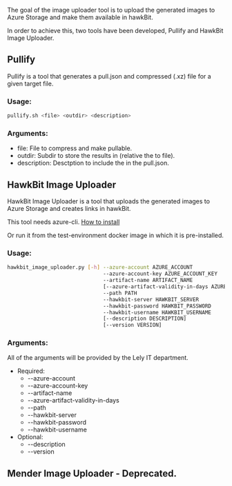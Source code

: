 The goal of the image uploader tool is to upload the generated images to Azure Storage and make them available in hawkBit.

In order to achieve this, two tools have been developed, Pullify and HawkBit Image Uploader.

## Pullify

Pullify is a tool that generates a pull.json and compressed (.xz) file for a given target file.

### Usage: 
```bash
pullify.sh <file> <outdir> <description>
```

### Arguments:
   - file: File to compress and make pullable.
   - outdir: Subdir to store the results in (relative the to file).
   - description: Desctption to include the in the pull.json.

## HawkBit Image Uploader
HawkBit Image Uploader is a tool that uploads the generated images to Azure Storage and creates links in hawkBit.

This tool needs azure-cli. [How to install](https://docs.microsoft.com/en-us/cli/azure/install-azure-cli-apt?view=azure-cli-latest)

Or run it from the test-environment docker image in which it is pre-installed.

### Usage:

```bash
hawkbit_image_uploader.py [-h] --azure-account AZURE_ACCOUNT
                               --azure-account-key AZURE_ACCOUNT_KEY
                               --artifact-name ARTIFACT_NAME
                               [--azure-artifact-validity-in-days AZURE_ARTIFACT_VALIDITY_IN_DAYS]
                               --path PATH
                               --hawkbit-server HAWKBIT_SERVER
                               --hawkbit-password HAWKBIT_PASSWORD
                               --hawkbit-username HAWKBIT_USERNAME
                               [--description DESCRIPTION]
                               [--version VERSION]
```

### Arguments:
All of the arguments will be provided by the Lely IT department.

   - Required:
      - --azure-account
      - --azure-account-key
      - --artifact-name
      - --azure-artifact-validity-in-days
      - --path
      - --hawkbit-server
      - --hawkbit-password
      - --hawkbit-username
   - Optional:
      - --description
      - --version

## Mender Image Uploader - Deprecated.